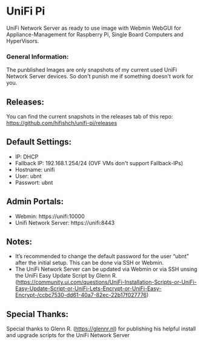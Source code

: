 # UniFi Pi
UniFi Network Server as ready to use image with Webmin WebGUI for Appliance-Management for Raspberry Pi, Single Board Computers and HyperVisors.

### General Information:
The punblished Images are only snapshots of my current used UniFi Network Server devices. So don't punish me if something doesn't work for you.

## Releases:
You can find the current snapshots in the releases tab of this repo: https://github.com/hifishch/unifi-pi/releases

## Default Settings:
* IP: DHCP
* Fallback IP: 192.168.1.254/24 (OVF VMs don't support Fallback-IPs)
* Hostname: unifi
* User: ubnt
* Passwort: ubnt

## Admin Portals:
* Webmin: https://unifi:10000
* Unifi Network Server: https://unifi:8443 

## Notes:
* It’s recommended to change the default password for the user “ubnt” after the initial setup. This can be done via SSH or Webmin.
* The UniFi Network Server can be updated via Webmin or via SSH unsing the UniFi Easy Update Script by Glenn R. (https://community.ui.com/questions/UniFi-Installation-Scripts-or-UniFi-Easy-Update-Script-or-UniFi-Lets-Encrypt-or-UniFi-Easy-Encrypt-/ccbc7530-dd61-40a7-82ec-22b17f027776)

## Special Thanks:
Special thanks to Glenn R. (https://glennr.nl) for publishing his helpful install and upgrade scripts for the UniFi Network Server
